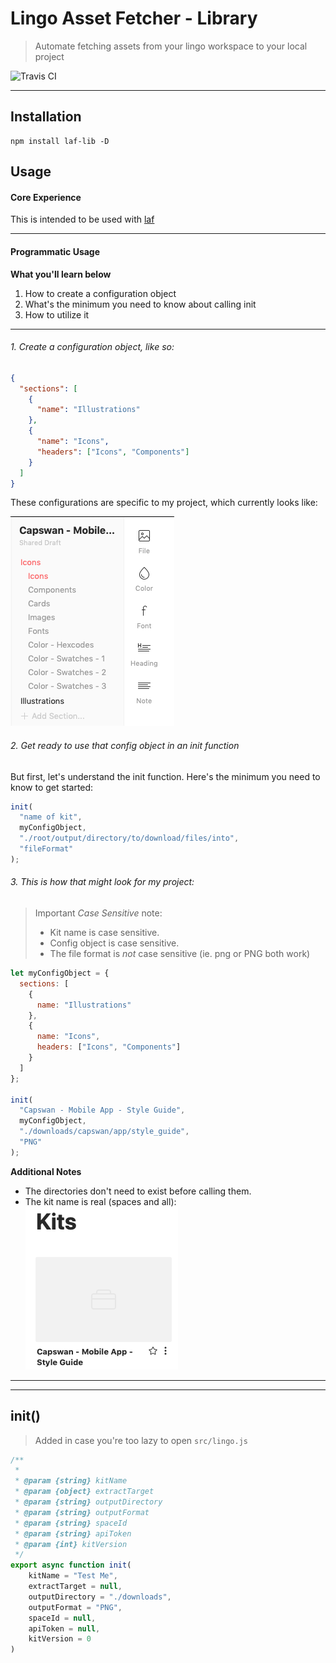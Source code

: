 # Lingo Asset Fetcher - Library

> Automate fetching assets from your lingo workspace to your local project

![Travis CI](https://travis-ci.org/servexyz/lingo-asset-fetcher-lib.svg?branch=master)

---

## Installation

```
npm install laf-lib -D
```

## Usage

#### Core Experience

This is intended to be used with [laf](https://www.npmjs.com/package/laf)

---

#### Programmatic Usage

**What you'll learn below**

1. How to create a configuration object
2. What's the minimum you need to know about calling init
3. How to utilize it

---

###### 1. Create a configuration object, like so:

```json
{
  "sections": [
    {
      "name": "Illustrations"
    },
    {
      "name": "Icons",
      "headers": ["Icons", "Components"]
    }
  ]
}
```

These configurations are specific to my project, which currently looks like:

![lingo_kit_screenshot](./docs/capswan_lingo.png)

###### 2. Get ready to use that config object in an init function

But first, let's understand the init function. Here's the minimum you need to know to get started:

```js
init(
  "name of kit",
  myConfigObject,
  "./root/output/directory/to/download/files/into",
  "fileFormat"
);
```

###### 3. This is how that might look for my project:

> Important _Case Sensitive_ note:
>
> - Kit name is case sensitive.
> - Config object is case sensitive.
> - The file format is _not_ case sensitive (ie. png or PNG both work)

```js
let myConfigObject = {
  sections: [
    {
      name: "Illustrations"
    },
    {
      name: "Icons",
      headers: ["Icons", "Components"]
    }
  ]
};

init(
  "Capswan - Mobile App - Style Guide",
  myConfigObject,
  "./downloads/capswan/app/style_guide",
  "PNG"
);
```

**Additional Notes**

- The directories don't need to exist before calling them.
- The kit name is real (spaces and all):
  ![lingo_kitname](./docs/capswan_lingo_kitname.png)

---

---

## init()

> Added in case you're too lazy to open `src/lingo.js`

```js
/**
 *
 * @param {string} kitName
 * @param {object} extractTarget
 * @param {string} outputDirectory
 * @param {string} outputFormat
 * @param {string} spaceId
 * @param {string} apiToken
 * @param {int} kitVersion
 */
export async function init(
	kitName = "Test Me",
	extractTarget = null,
	outputDirectory = "./downloads",
	outputFormat = "PNG",
	spaceId = null,
	apiToken = null,
	kitVersion = 0
)
```
